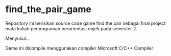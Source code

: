 # find_the_pair_game

Repository ini berisikan source code game find the pair sebagai final project mata kuliah pemrograman berorientasi objek pada semester 2.

Menyusul...

Game ini dicompile menggunakan compiler Microsoft C/C++ Compiler
